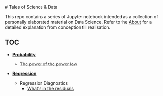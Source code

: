 # Tales of Science & Data

This repo contains a series of Jupyter notebook intended as a collection of personally elaborated material on Data Science. Refer to the [About](ABOUT.md) for a detailed explanation from conception till realisation.

## TOC

* [**Probability**](http://nbviewer.jupyter.org/github/martinapugliese/tales-science-data/tree/master/probability/)
    * [The power of the power law](http://nbviewer.jupyter.org/github/martinapugliese/tales-science-data/blob/master/probability/Power%20Law.ipynb)

* [**Regression**](http://nbviewer.jupyter.org/github/martinapugliese/tales-science-data/tree/master/regression/)
    * Regression Diagnostics
        * [What's in the residuals](http://nbviewer.jupyter.org/github/martinapugliese/tales-science-data/blob/master/regression/diagnostics/What's%20in%20the%20residuals.ipynb)
